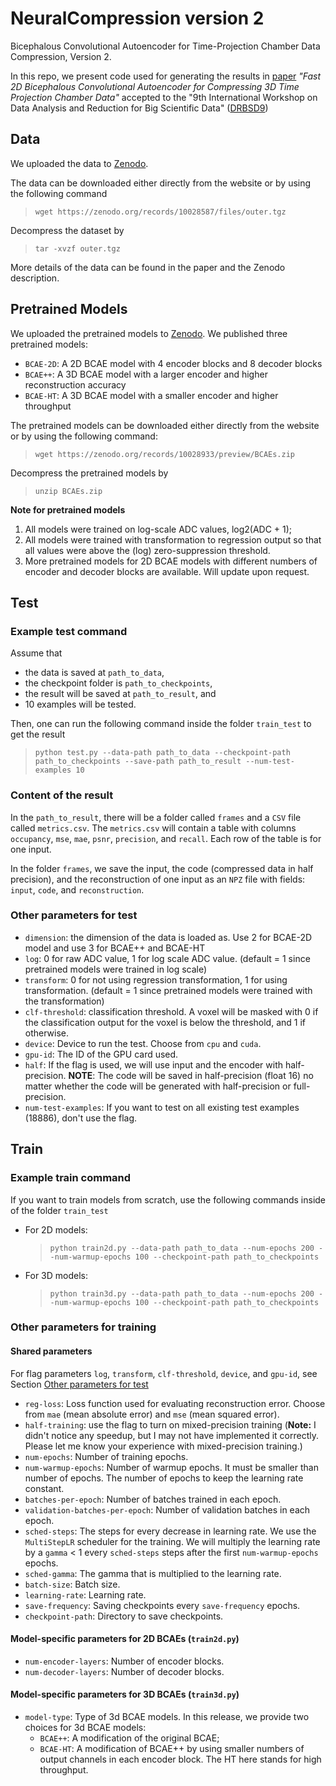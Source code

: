 # NeuralCompression version 2
Bicephalous Convolutional Autoencoder for Time-Projection Chamber Data Compression, Version 2. 

In this repo, we present code used for generating the results in [paper](https://arxiv.org/abs/2310.15026) 
_"Fast 2D Bicephalous Convolutional Autoencoder for Compressing 3D Time Projection Chamber Data"_
accepted to the "9th International Workshop on Data Analysis and Reduction for Big Scientific Data" ([DRBSD9](https://drbsd.github.io/))

## Data
We uploaded the data to [Zenodo](https://zenodo.org/records/10028587). 

The data can be downloaded either directly from the website or by using the following command
> `wget https://zenodo.org/records/10028587/files/outer.tgz`

Decompress the dataset by
> `tar -xvzf outer.tgz`

More details of the data can be found in the paper and the Zenodo description.

## Pretrained Models

We uploaded the pretrained models to [Zenodo](https://zenodo.org/records/10028933). 
We published three pretrained models:
- `BCAE-2D`: A 2D BCAE model with 4 encoder blocks and 8 decoder blocks
- `BCAE++`: A 3D BCAE model with a larger encoder and higher reconstruction accuracy
- `BCAE-HT`: A 3D BCAE model with a smaller encoder and higher throughput

The pretrained models can be downloaded either directly from the website or by using the following command:
> `wget https://zenodo.org/records/10028933/preview/BCAEs.zip`

Decompress the pretrained models by 
> `unzip BCAEs.zip`

**Note for pretrained models**
1. All models were trained on log-scale ADC values, log2(ADC + 1);
2. All models were trained with transformation to regression output so that all values
   were above the (log) zero-suppression threshold.
3. More pretrained models for 2D BCAE models with different numbers of encoder and decoder
   blocks are available. Will update upon request.

## Test
### Example test command
Assume that 
- the data is saved at `path_to_data`,
- the checkpoint folder is `path_to_checkpoints`,
- the result will be saved at `path_to_result`, and
- 10 examples will be tested.

Then, one can run the following command inside the folder `train_test` to get the result
> `python test.py --data-path path_to_data --checkpoint-path path_to_checkpoints --save-path path_to_result --num-test-examples 10`

### Content of the result
In the `path_to_result`, there will be a folder called `frames` and a `CSV` file called `metrics.csv`. 
The `metrics.csv` will contain a table with columns `occupancy`, `mse`, `mae`, `psnr`, `precision`, and `recall`.
Each row of the table is for one input.

In the folder `frames`, we save the input, the code (compressed data in half precision), 
and the reconstruction of one input as an `NPZ` file with fields: `input`, `code`, and `reconstruction`.

### Other parameters for test
- `dimension`: the dimension of the data is loaded as. Use 2 for BCAE-2D model and use 3 for BCAE++ and BCAE-HT
- `log`: 0 for raw ADC value, 1 for log scale ADC value.
  (default = 1 since pretrained models were trained in log scale)
- `transform`: 0 for not using regression transformation, 1 for using transformation.
  (default = 1 since pretrained models were trained with the transformation)
- `clf-threshold`: classification threshold. A voxel will be masked with 0 if the
  classification output for the voxel is below the threshold, and 1 if otherwise.
- `device`: Device to run the test. Choose from `cpu` and `cuda`.
- `gpu-id`: The ID of the GPU card used.
- `half`: If the flag is used, we will use input and the encoder with half-precision.
  **NOTE**: The code will be saved in half-precision (float 16) no matter whether the code will be
  generated with half-precision or full-precision.
- `num-test-examples`: If you want to test on all existing test examples (18886),
  don't use the flag.

## Train
### Example train command
If you want to train models from scratch, use the following commands inside of the folder `train_test`
- For 2D models:
  > `python train2d.py --data-path path_to_data --num-epochs 200 --num-warmup-epochs 100 --checkpoint-path path_to_checkpoints`
- For 3D models:
  > `python train3d.py --data-path path_to_data --num-epochs 200 --num-warmup-epochs 100 --checkpoint-path path_to_checkpoints`

### Other parameters for training 
#### Shared parameters 
For flag parameters `log`, `transform`, `clf-threshold`, `device`, and `gpu-id`, see Section [Other parameters for test](#other-parameters-for-test)

- `reg-loss`: Loss function used for evaluating reconstruction error.
  Choose from `mae` (mean absolute error) and `mse` (mean squared error).
- `half-training`: use the flag to turn on mixed-precision training
  (**Note:** I didn't notice any speedup, but I may not have implemented it correctly.
  Please let me know your experience with mixed-precision training.)
- `num-epochs`: Number of training epochs.
- `num-warmup-epochs`: Number of warmup epochs. It must be smaller than number of epochs.
  The number of epochs to keep the learning rate constant.
- `batches-per-epoch`: Number of batches trained in each epoch.
- `validation-batches-per-epoch`: Number of validation batches in each epoch.
- `sched-steps`: The steps for every decrease in learning rate.
  We use the `MultiStepLR` scheduler for the training.
  We will multiply the learning rate by a `gamma` < 1 every `sched-steps` steps
  after the first `num-warmup-epochs` epochs.
- `sched-gamma`: The gamma that is multiplied to the learning rate.
- `batch-size`: Batch size.
- `learning-rate`: Learning rate.
- `save-frequency`: Saving checkpoints every `save-frequency` epochs.
- `checkpoint-path`: Directory to save checkpoints.
  
#### Model-specific parameters for 2D BCAEs (`train2d.py`)
- `num-encoder-layers`: Number of encoder blocks.
- `num-decoder-layers`: Number of decoder blocks.

#### Model-specific parameters for 3D BCAEs (`train3d.py`) 
- `model-type`: Type of 3d BCAE models.
  In this release, we provide two choices for 3d BCAE models:
  - `BCAE++`: A modification of the original BCAE;
  - `BCAE-HT`: A modification of BCAE++ by using smaller numbers of output channels in each encoder block.
    The HT here stands for high throughput.
